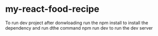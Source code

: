 # my-react-food-recipe
To run dev project after donwloading 
run the npm install 
to install the dependency 
and run dthe command
npm run dev
to run the dev server
